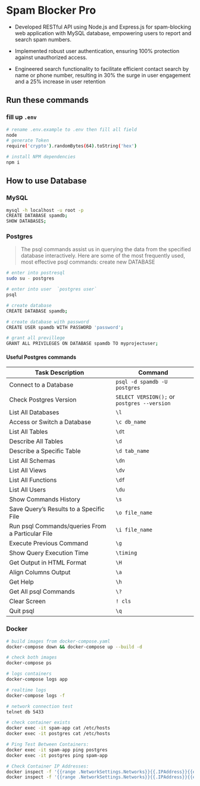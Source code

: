 # Spam Blocker Pro

-   Developed RESTful API using Node.js and Express.js for spam-blocking web application with MySQL database,
    empowering users to report and search spam numbers.

-   Implemented robust user authentication, ensuring 100% protection against unauthorized access.

-   Engineered search functionality to facilitate efficient contact search by name or phone number, resulting in 30%
    the surge in user engagement and a 25% increase in user retention

## Run these commands

### fill up `.env`

```bash
# rename .env.example to .env then fill all field
node
# generate Token
require('crypto').randomBytes(64).toString('hex')

# install NPM dependencies
npm i
```

## How to use Database

### MySQL

```bash
mysql -h localhost -u root -p
CREATE DATABASE spamdb;
SHOW DATABASES;
```

### Postgres

> The psql commands assist us in querying the data from the specified database interactively. Here are some of the most frequently used, most effective psql commands:
> create new DATABASE

```bash
# enter into postresql
sudo su - postgres

# enter into user  `postgres user`
psql

# create database
CREATE DATABASE spamdb;

# create database with password
CREATE USER spamdb WITH PASSWORD 'password';

# grant all previllege
GRANT ALL PRIVILEGES ON DATABASE spamdb TO myprojectuser;

```

#### Useful Postgres commands

| Task Description                                 | Command                                     |
| ------------------------------------------------ | ------------------------------------------- |
| Connect to a Database                            | `psql -d spamdb -U postgres`                |
| Check Postgres Version                           | `SELECT VERSION();` or `postgres --version` |
| List All Databases                               | `\l`                                        |
| Access or Switch a Database                      | `\c db_name`                                |
| List All Tables                                  | `\dt`                                       |
| Describe All Tables                              | `\d`                                        |
| Describe a Specific Table                        | `\d tab_name`                               |
| List All Schemas                                 | `\dn`                                       |
| List All Views                                   | `\dv`                                       |
| List All Functions                               | `\df`                                       |
| List All Users                                   | `\du`                                       |
| Show Commands History                            | `\s`                                        |
| Save Query’s Results to a Specific File          | `\o file_name`                              |
| Run psql Commands/queries From a Particular File | `\i file_name`                              |
| Execute Previous Command                         | `\g`                                        |
| Show Query Execution Time                        | `\timing`                                   |
| Get Output in HTML Format                        | `\H`                                        |
| Align Columns Output                             | `\a`                                        |
| Get Help                                         | `\h`                                        |
| Get All psql Commands                            | `\?`                                        |
| Clear Screen                                     | `! cls`                                     |
| Quit psql                                        | `\q`                                        |

### Docker

```bash
# build images from docker-compose.yaml
docker-compose down && docker-compose up --build -d

# check both images
docker-compose ps

# logs containers
docker-compose logs app

# realtime logs
docker-compose logs -f

# network connection test
telnet db 5433

# check container exists
docker exec -it spam-app cat /etc/hosts
docker exec -it postgres cat /etc/hosts

# Ping Test Between Containers:
docker exec -it spam-app ping postgres
docker exec -it postgres ping spam-app

# Check Container IP Addresses:
docker inspect -f '{{range .NetworkSettings.Networks}}{{.IPAddress}}{{end}}' spam-app
docker inspect -f '{{range .NetworkSettings.Networks}}{{.IPAddress}}{{end}}' postgres

```
